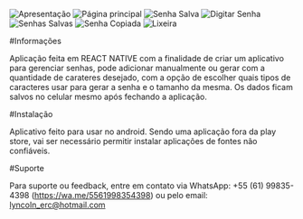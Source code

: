 ![Apresentação](https://github.com/Emerson2342/gerador-senha/blob/main/Imagens/PreHome.jpeg)
![Página principal](https://github.com/Emerson2342/gerador-senha/blob/main/Imagens/PaginaPrincipal.jpeg) ![Senha Salva](https://github.com/Emerson2342/gerador-senha/blob/main/Imagens/SenhaSalva.jpeg)
![Digitar Senha](https://github.com/Emerson2342/gerador-senha/blob/main/Imagens/DigitarSenha.jpeg) ![Senhas Salvas](https://github.com/Emerson2342/gerador-senha/blob/main/Imagens/Senhas.jpeg)
![Senha Copiada](https://github.com/Emerson2342/gerador-senha/blob/main/Imagens/SenhaCopiada.jpg) ![Lixeira](https://github.com/Emerson2342/gerador-senha/blob/main/Imagens/Lixeira.jpeg)

#Informações

Aplicação feita em REACT NATIVE com a finalidade de criar um aplicativo para gerenciar senhas, pode adicionar manualmente ou gerar com a quantidade de carateres desejado, com a opção de escolher quais tipos de caracteres usar para gerar a senha
e o tamanho da mesma.
Os dados ficam salvos no celular mesmo após fechando a aplicação.

#Instalação

Aplicativo feito para usar no android. Sendo uma aplicação fora da play store, vai ser necessário permitir instalar aplicações de fontes não confiáveis.

#Suporte

Para suporte ou feedback, entre em contato via WhatsApp: +55 (61) 99835-4398 (https://wa.me/5561998354398) ou pelo email: lyncoln_erc@hotmail.com
